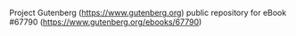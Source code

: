 Project Gutenberg (https://www.gutenberg.org) public repository for
eBook #67790 (https://www.gutenberg.org/ebooks/67790)
